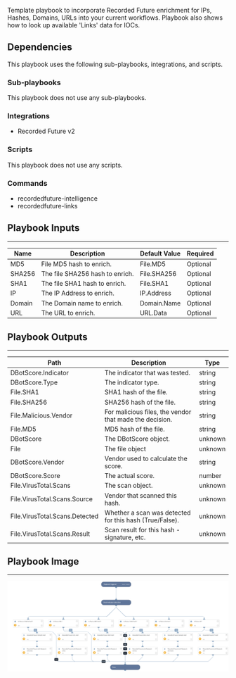 Template playbook to incorporate Recorded Future enrichment for IPs, Hashes, Domains, URLs into your current workflows. Playbook also shows how to look up available 'Links' data for IOCs.

## Dependencies

This playbook uses the following sub-playbooks, integrations, and scripts.

### Sub-playbooks

This playbook does not use any sub-playbooks.

### Integrations

* Recorded Future v2

### Scripts

This playbook does not use any scripts.

### Commands

* recordedfuture-intelligence
* recordedfuture-links

## Playbook Inputs
---

| **Name** | **Description** | **Default Value** | **Required** |
| --- | --- | --- | --- |
| MD5 | File MD5 hash to enrich. | File.MD5 | Optional |
| SHA256 | The file SHA256 hash to enrich. | File.SHA256 | Optional |
| SHA1 | The file SHA1 hash to enrich. | File.SHA1 | Optional |
| IP | The IP Address to enrich. | IP.Address | Optional |
| Domain | The Domain name to enrich. | Domain.Name | Optional |
| URL | The URL to enrich. | URL.Data | Optional |

## Playbook Outputs
---

| **Path** | **Description** | **Type** |
| --- | --- | --- |
| DBotScore.Indicator | The indicator that was tested. | string |
| DBotScore.Type | The indicator type. | string |
| File.SHA1 | SHA1 hash of the file. | string |
| File.SHA256 | SHA256 hash of the file. | string |
| File.Malicious.Vendor | For malicious files, the vendor that made the decision. | string |
| File.MD5 | MD5 hash of the file. | string |
| DBotScore | The DBotScore object. | unknown |
| File | The file object | unknown |
| DBotScore.Vendor | Vendor used to calculate the score. | string |
| DBotScore.Score | The actual score. | number |
| File.VirusTotal.Scans | The scan object. | unknown |
| File.VirusTotal.Scans.Source | Vendor that scanned this hash. | unknown |
| File.VirusTotal.Scans.Detected | Whether a scan was detected for this hash \(True/False\). | unknown |
| File.VirusTotal.Scans.Result | Scan result for this hash - signature, etc. | unknown |

## Playbook Image
---
![Recorded Future Entity Enrichment](../doc_files/entity_enrichment.png)
